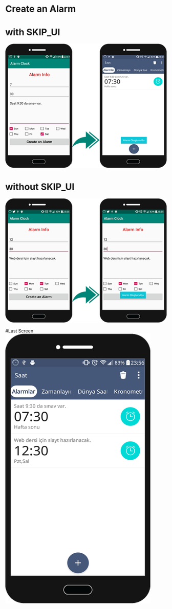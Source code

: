 # Create an Alarm

# with SKIP_UI
![screenshot](https://github.com/MehmetAliSicak/AndroidApplicationDevelopmentWithKotlin/blob/master/IntentApp/AlarmClock/appimage/create%20alarm%20with%20skip_ui.png?raw=true)

# without SKIP_UI
![screenshot](https://github.com/MehmetAliSicak/AndroidApplicationDevelopmentWithKotlin/blob/master/IntentApp/AlarmClock/appimage/create%20alarm%20without%20skip_ui.png?raw=true)

#Last Screen
![screenshot](https://github.com/MehmetAliSicak/AndroidApplicationDevelopmentWithKotlin/blob/master/IntentApp/AlarmClock/appimage/create%20an%20alarm%20last%20screen.png?raw=true)
